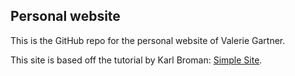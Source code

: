 ## Personal website

This is the GitHub repo for the personal website of Valerie Gartner.

This site is based off the tutorial by Karl Broman: [Simple Site](https://kbroman.org/simple_site).


